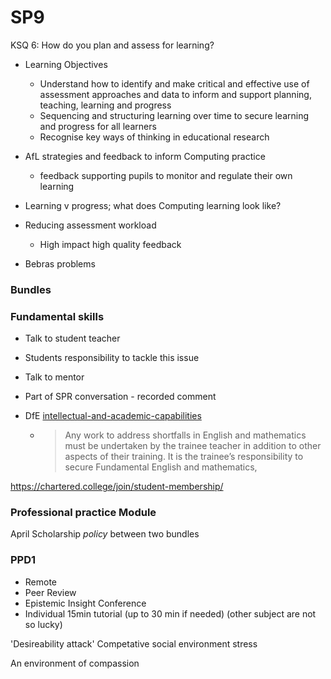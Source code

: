SP9
===

KSQ 6: How do you plan and assess for learning?

* Learning Objectives
    * Understand how to identify and make critical and effective use of assessment approaches and data to inform and support planning, teaching, learning and progress  
    * Sequencing and structuring learning over time to secure learning and progress for all learners
    * Recognise key ways of thinking in educational research

* AfL strategies and feedback to inform Computing practice
    * feedback supporting pupils to monitor and regulate their own learning
* Learning v progress; what does Computing learning look like?
* Reducing assessment workload
    * High impact high quality feedback
* Bebras problems






### Bundles



### Fundamental skills

* Talk to student teacher
* Students responsibility to tackle this issue
* Talk to mentor
* Part of SPR conversation - recorded comment

* DfE [intellectual-and-academic-capabilities](https://www.gov.uk/government/publications/initial-teacher-training-criteria/initial-teacher-training-itt-criteria-and-supporting-advice#intellectual-and-academic-capabilities)
    * > Any work to address shortfalls in English and mathematics must be undertaken by the trainee teacher in addition to other aspects of their training. It is the trainee’s responsibility to secure Fundamental English and mathematics, 

https://chartered.college/join/student-membership/


### Professional practice Module
April
Scholarship _policy_ between two bundles

### PPD1

* Remote
* Peer Review
* Epistemic Insight Conference
* Individual 15min tutorial (up to 30 min if needed) (other subject are not so lucky)


'Desireability attack'
Competative social  environment
stress

An environment of compassion
